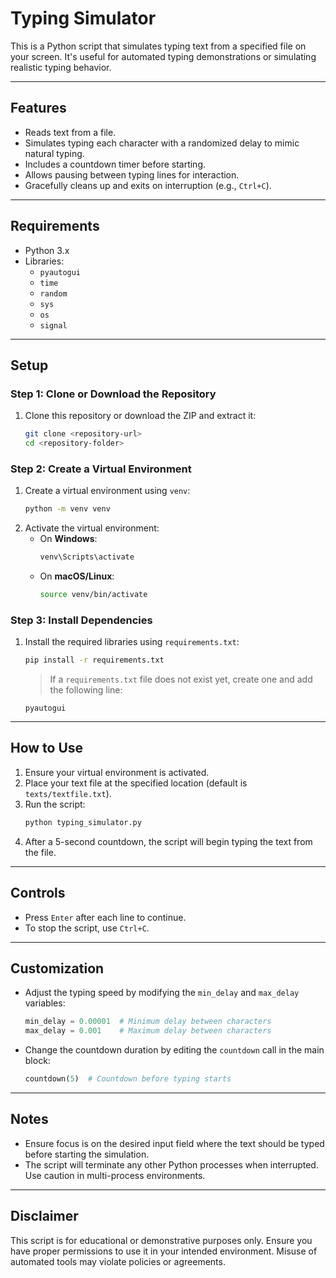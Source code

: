 # Typing Simulator

This is a Python script that simulates typing text from a specified file on your screen. It's useful for automated typing demonstrations or simulating realistic typing behavior.

---

## Features
- Reads text from a file.
- Simulates typing each character with a randomized delay to mimic natural typing.
- Includes a countdown timer before starting.
- Allows pausing between typing lines for interaction.
- Gracefully cleans up and exits on interruption (e.g., `Ctrl+C`).

---

## Requirements
- Python 3.x
- Libraries:
  - `pyautogui`
  - `time`
  - `random`
  - `sys`
  - `os`
  - `signal`

---

## Setup
### Step 1: Clone or Download the Repository
1. Clone this repository or download the ZIP and extract it:
   ```bash
   git clone <repository-url>
   cd <repository-folder>
   ```

### Step 2: Create a Virtual Environment
1. Create a virtual environment using `venv`:
   ```bash
   python -m venv venv
   ```
2. Activate the virtual environment:
   - On **Windows**:
     ```bash
     venv\Scripts\activate
     ```
   - On **macOS/Linux**:
     ```bash
     source venv/bin/activate
     ```

### Step 3: Install Dependencies
1. Install the required libraries using `requirements.txt`:
   ```bash
   pip install -r requirements.txt
   ```

   > If a `requirements.txt` file does not exist yet, create one and add the following line:
   ```
   pyautogui
   ```

---

## How to Use
1. Ensure your virtual environment is activated.
2. Place your text file at the specified location (default is `texts/textfile.txt`).
3. Run the script:
   ```bash
   python typing_simulator.py
   ```
4. After a 5-second countdown, the script will begin typing the text from the file.

---

## Controls
- Press `Enter` after each line to continue.
- To stop the script, use `Ctrl+C`.

---

## Customization
- Adjust the typing speed by modifying the `min_delay` and `max_delay` variables:
  ```python
  min_delay = 0.00001  # Minimum delay between characters
  max_delay = 0.001    # Maximum delay between characters
  ```

- Change the countdown duration by editing the `countdown` call in the main block:
  ```python
  countdown(5)  # Countdown before typing starts
  ```

---

## Notes
- Ensure focus is on the desired input field where the text should be typed before starting the simulation.
- The script will terminate any other Python processes when interrupted. Use caution in multi-process environments.

---

## Disclaimer
This script is for educational or demonstrative purposes only. Ensure you have proper permissions to use it in your intended environment. Misuse of automated tools may violate policies or agreements.